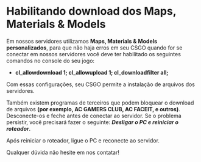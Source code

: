 # Habilitando download dos Maps, Materials & Models

Em nossos servidores utilizamos **Maps, Materials & Models personalizados**, para que não haja erros em seu CSGO quando for se conectar em nossos servidores você deve ter habilitado os seguintes comandos no console do seu jogo:

* **cl\_allowdownload 1; cl\_allowupload 1; cl\_downloadfilter all;**

Com essas configurações, seu CSGO permite a instalação de arquivos dos servidores.

Também existem programas de terceiros que podem bloquear o download de arquivos **\(por exemplo, AC GAMERS CLUB, AC FACEIT, e outros\)**. Desconecte-os e feche antes de conectar ao servidor. Se o problema persistir, você precisará fazer o seguinte: _**Desligar o PC e reiniciar o roteador**_. 

Após reiniciar o roteador, ligue o PC e reconecte ao servidor.  
  
Qualquer dúvida não hesite em nos contatar!


